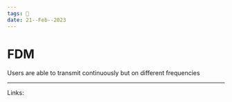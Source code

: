 ```yaml
---
tags: 🌱
date: 21--Feb--2023
---
```


# FDM

Users are able to transmit continuously but on different frequencies

---
Links: 